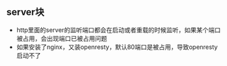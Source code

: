 ## server块 
- http里面的server的监听端口都会在启动或者重载的时候监听，如果某个端口被占用，会出现端口已被占用问题
- 如果安装了nginx，又装openresty，默认80端口是被占用，导致openresty启动不了



